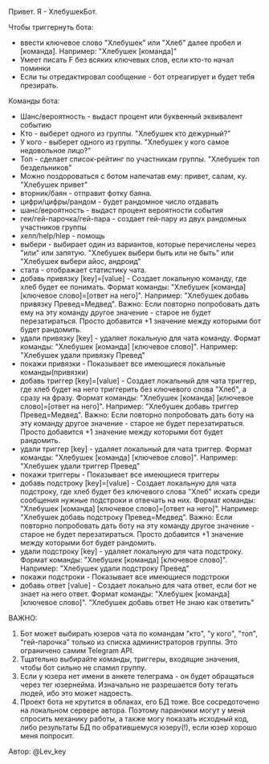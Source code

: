 Привет. Я - ХлебушекБот.

Чтобы триггернуть бота:
- ввести ключевое слово "Хлебушек" или "Хлеб" далее пробел и [команда]. Например: "Хлебушек [команда]"
- Умеет писать F без всяких ключевых слов, если кто-то начал поминки
- Если ты отредактировал сообщение - бот отреагирует и будет тебя презирать.

Команды бота:
- Шанс/вероятность - выдаст процент или буквенный эквивалент событию
- Кто - выберет одного из группы. "Хлебушек кто дежурный?"
- У кого - выберет одного из группы. "Хлебушек у кого самое недовольное лицо?"
- Топ - сделает список-рейтинг по участникам группы. "Хлебушек топ бездельников"
- Можно поздороваться с ботом напечатав ему: привет, салам, ку. "Хлебушек привет"
- вторник/баян - отправит фотку баяна.
- цифри/цифры/рандом - будет рандомное число отдавать
- шанс/вероятность - выдаст процент вероятности события
- геи/гей-парочка/гей-пара - создает гей-пару из двух рандомных участников группы
- хелп/help/hlep - помощь
- выбери - выбирает один из вариантов, которые перечислены через "или" или запятую. "Хлебушек выбери быть или не быть" или "Хлебушек выбери айос, андроид"
- стата - отображает статистику чата.
- добавь привязку [key]=[value] - Создает локальную команду, где хлеб будет ее понимать. Формат команды: "Хлебушек [команда] [ключевое слово]=[ответ на него]". Например: "Хлебушек добавь привязку Превед=Медвед". Важно: Если повторно попробовать дать ему на эту команду другое значение - старое не будет перезатираться. Просто добавится +1 значение между которыми бот будет рандомить. 
- удали привязку [key] - удаляет локальную для чата команду. Формат команды: "Хлебушек [команда] [ключевое слово]". Например: "Хлебушек удали привязку Превед"
- покажи привязки - Показывает все имеющиеся локальные команды(привязки)
- добавь триггер [key]=[value] - Создает локальный для чата триггер, где хлеб будет на него триггерить без ключевого слова "Хлеб", а сразу на фразу. Формат команды: "Хлебушек [команда] [ключевое слово]=[ответ на него]". Например: "Хлебушек добавь триггер Превед=Медвед". Важно: Если повторно попробовать дать боту на эту команду другое значение - старое не будет перезатираться. Просто добавится +1 значение между которыми бот будет рандомить.
- удали триггер [key] - удаляет локальный для чата триггер. Формат команды: "Хлебушек [команда] [ключевое слово]". Например: "Хлебушек удали триггер Превед"
- покажи триггеры - Показывает все имеющиеся триггеры
- добавь подстроку [key]=[value] - Создает локальную для чата подстроку, где хлеб будет без ключевого слова "Хлеб" искать среди сообщения нужные подстроки и отвечать на них. Формат команды: "Хлебушек [команда] [ключевое слово]=[ответ на него]". Например: "Хлебушек добавь подстроку Превед=Медвед". Важно: Если повторно попробовать дать боту на эту команду другое значение - старое не будет перезатираться. Просто добавится +1 значение между которыми бот будет рандомить.
- удали подстроку [key] - удаляет локальную для чата подстроку. Формат команды: "Хлебушек [команда] [ключевое слово]". Например: "Хлебушек удали подстроку Превед"
- покажи подстроки - Показывает все имеющиеся подстроки
- добавь ответ [value] - Создает локально для чата ответ, если бот не знает на него ответ. Формат команды: "Хлебушек [команда] [ключевое слово]". "Хлебушек добавь ответ Не знаю как ответить"

ВАЖНО: 
1) Бот может выбирать юзеров чата по командам "кто", "у кого", "топ", "гей-парочка" только из списка администраторов группы. Это ограничено самим Telegram API.
2) Тщательно выбирайте команды, триггеры, входящие значения, чтобы бот сильно не спамил группу.
3) Если у юзера нет имени в анкете телеграма - он будет обращаться через тег юзернейма. Изначально не разрешается боту тегать людей, ибо это может надоесть.
4) Проект бота не крутится в облаках, его БД тоже. Все сосредоточено на локальном сервере автора. Поэтому параноики могут у меня спросить механику работы, а также могу показать исходный код, либо результаты БД по обратившемуся юзеру(!), если юзер хорошо меня попросит.

Автор: @Lev_key
